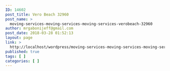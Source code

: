 ```yaml
---
ID: 14602
post_title: Vero Beach 32960
post_name: >
  moving-services-moving-services-moving-services-verobeach-32960
author: mrgabonijeff@gmail.com
post_date: 2018-03-28 01:52:13
layout: page
link: >
  http://localhost/wordpress/moving-services-moving-services-moving-services-verobeach-32960/
published: true
tags: [ ]
categories: [ ]
---
```


